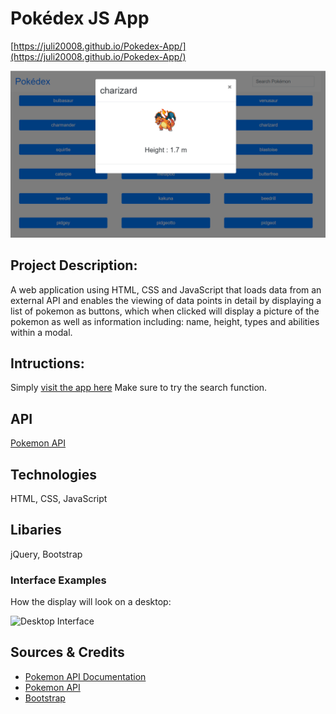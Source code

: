 # Pokédex JS App 

[https://juli20008.github.io/Pokedex-App/](https://juli20008.github.io/Pokedex-App/)

![img1920](https://github.com/juli20008/Pokedex-App/blob/108af70e82883be6716ad1d96255cc94e3480aae/img/PokedexApp.PNG)
##  Project Description: 

A web application using HTML, CSS and JavaScript that loads data from an external API and enables the viewing of data points in detail by displaying a list of pokemon as buttons, which when clicked will display a picture of the pokemon as well as information including: name, height, types and abilities within a modal.

## Intructions: 

Simply [visit the app here](https://davidrmcintyre.github.io/Javascript-Pokedex-App/)
Make sure to try the search function.

## API

[Pokemon API](https://pokeapi.co/api/v2/pokemon/?limit=151)

## Technologies

HTML, CSS, JavaScript

## Libaries

jQuery, Bootstrap

### Interface Examples

How the display will look on a desktop:

![Desktop Interface](/Desktop-interface.png)


## Sources & Credits

* [Pokemon API Documentation](https://pokeapi.co/docs/v2)
* [Pokemon API](https://pokeapi.co/api/v2/pokemon/?limit=151)
* [Bootstrap](https://getbootstrap.com/docs/5.3/getting-started/introduction/)
